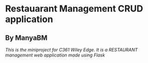 # Restauarant Management CRUD application
## By ManyaBM

*This is the miniproject for C361 Wiley Edge. It is a RESTAURANT management web application made using Flask*


